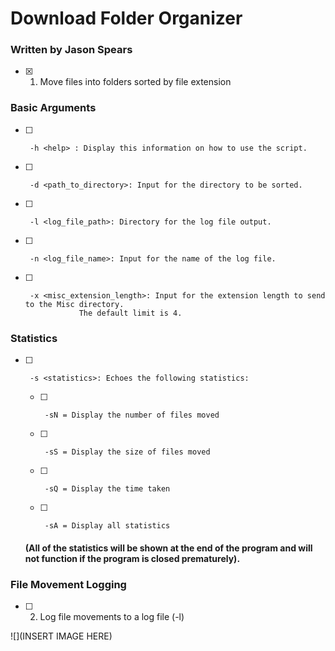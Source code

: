 # Download Folder Organizer

### Written by Jason Spears

- [X] 1.  Move files into folders sorted by file extension

### Basic Arguments

- [ ]      -h <help> : Display this information on how to use the script.
- [ ]      -d <path_to_directory>: Input for the directory to be sorted.
- [ ]      -l <log_file_path>: Directory for the log file output.
- [ ]      -n <log_file_name>: Input for the name of the log file.
- [ ]      -x <misc_extension_length>: Input for the extension length to send to the Misc directory.
                  The default limit is 4.

### Statistics

- [ ]      -s <statistics>: Echoes the following statistics:

    - [ ]      -sN = Display the number of files moved
    - [ ]      -sS = Display the size of files moved
    - [ ]      -sQ = Display the time taken
    - [ ]      -sA = Display all statistics

     #### (All of the statistics will be shown at the end of the program and will not function if the program is closed prematurely).

### File Movement Logging
  
 - [ ] 2.  Log file movements to a log file (-l)

![](INSERT IMAGE HERE)
